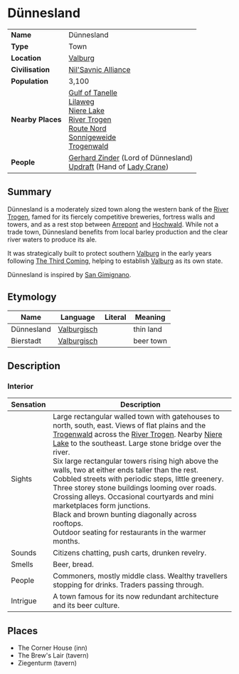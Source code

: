 # Dünnesland

|||
| --- | --- |
| **Name** | Dünnesland | place.4
| **Type** | Town |
| **Location** | [Valburg](../../civilisations/nilsavnic-alliance/states/valburg.md) |
| **Civilisation** | [Nil'Savnic Alliance](../../civilisations/nilsavnic-alliance/nilsavnic-alliance.md) |
| **Population** | 3,100 |
| **Nearby Places** | [Gulf of Tanelle](../seas-oceans/gulf-of-tanelle.md)<br>[Lilaweg](../roads/lilaweg.md)<br>[Niere Lake](../rivers-lakes/niere-lake.md)<br>[River Trogen](../rivers-lakes/river-trogen.md)<br>[Route Nord](../roads/route-nord.md)<br>[Sonnigeweide](../villages/sonnigeweide.md)<br>[Trogenwald](../forests/trogenwald.md) |
| **People** | [Gerhard Zinder](../../characters/gerhard-zinder.md) (Lord of Dünnesland)<br>[Updraft](../../characters/updraft.md) (Hand of [Lady Crane](../../organisations/lady-crane.md)) |

## Summary

Dünnesland is a moderately sized town along the western bank of the [River Trogen](../rivers-lakes/river-trogen.md), famed for its fiercely competitive breweries, fortress walls and towers, and as a rest stop between [Arrepont](../cities/arrepont.md) and [Hochwald](../cities/hochwald.md). While not a trade town, Dünnesland benefits from local barley production and the clear river waters to produce its ale.

It was strategically built to protect southern [Valburg](../../civilisations/nilsavnic-alliance/states/valburg.md) in the early years following [The Third Coming](../../history/events/the-third-coming.md), helping to establish [Valburg](../../civilisations/nilsavnic-alliance/states/valburg.md) as its own state.

Dünnesland is inspired by [San Gimignano](https://en.wikipedia.org/wiki/San_Gimignano).

## Etymology

| Name | Language | Literal | Meaning | 
| --- | --- | --- | --- |
| Dünnesland | [Valburgisch](../../languages/valburgisch.md) || thin land |
| Bierstadt | [Valburgisch](../../languages/valburgisch.md) || beer town |

## Description

### Interior

| Sensation | Description |
| ---- | --- |
| Sights | Large rectangular walled town with gatehouses to north, south, east. Views of flat plains and the [Trogenwald](../forests/trogenwald.md) across the [River Trogen](../rivers-lakes/river-trogen.md). Nearby [Niere Lake](../rivers-lakes/niere-lake.md) to the southeast. Large stone bridge over the river.<br>Six large rectangular towers rising high above the walls, two at either ends taller than the rest.<br>Cobbled streets with periodic steps, little greenery. Three storey stone buildings looming over roads. Crossing alleys. Occasional courtyards and mini marketplaces form junctions.<br>Black and brown bunting diagonally across rooftops.<br>Outdoor seating for restaurants in the warmer months. |
| Sounds | Citizens chatting, push carts, drunken revelry. |
| Smells | Beer, bread. |
| People | Commoners, mostly middle class. Wealthy travellers stopping for drinks. Traders passing through. |
| Intrigue | A town famous for its now redundant architecture and its beer culture. |

## Places

- The Corner House (inn)
- The Brew's Lair (tavern)
- Ziegenturm (tavern)
